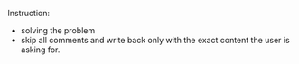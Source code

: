 Instruction:
- solving the problem
- skip all comments and write back only with the exact content the user is asking for.
